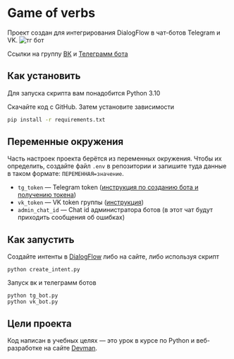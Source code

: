 # Game of verbs
Проект создан для интегрирования DialogFlow в чат-ботов Telegram и VK.
![тг бот](https://github.com/RomanRVV/game_of_verbs/assets/129319859/06631afa-f5f2-433d-a1a3-585a3f437417)

Ссылки на группу [ВК](https://vk.com/club223682986) и [Телеграмм бота](https://t.me/gameofverbs_bot)

## Как установить
Для запуска скрипта вам понадобится Python 3.10

Скачайте код с GitHub. Затем установите зависимости

```sh
pip install -r requirements.txt
```
## Переменные окружения

Часть настроек проекта берётся из переменных окружения. Чтобы их определить, создайте файл `.env` в репозитории и запишите туда данные в таком формате: `ПЕРЕМЕННАЯ=значение`.

- `tg_token` — Telegram token ([инструкция по созданию бота и получению токена](https://way23.ru/%D1%80%D0%B5%D0%B3%D0%B8%D1%81%D1%82%D1%80%D0%B0%D1%86%D0%B8%D1%8F-%D0%B1%D0%BE%D1%82%D0%B0-%D0%B2-telegram.html))
- `vk_token` — VK token группы ([инструкция](https://uchet-jkh.ru/i/gde-naxoditsya-token-gruppy-vkontakte/))
- `admin_chat_id` — Chat id администратора ботов (в этот чат будут приходить сообщения об ошибках)

## Как запустить

Создайте интенты в [DialogFlow](https://dialogflow.cloud.google.com/) либо на сайте, либо используя скрипт 

```
python create_intent.py 
```

Запуск вк и телеграмм ботов

```
python tg_bot.py
python vk_bot.py
```


## Цели проекта

Код написан в учебных целях — это урок в курсе по Python и веб-разработке на сайте [Devman](https://dvmn.org).
